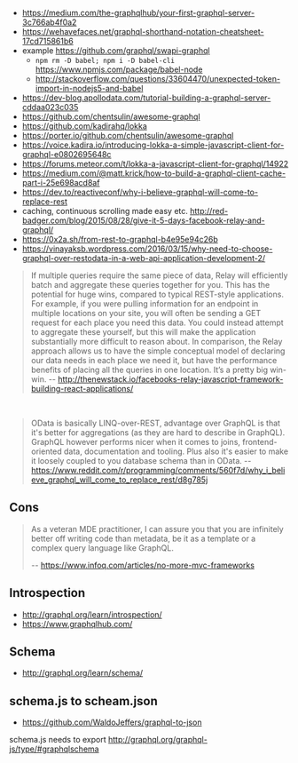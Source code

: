 - https://medium.com/the-graphqlhub/your-first-graphql-server-3c766ab4f0a2
- https://wehavefaces.net/graphql-shorthand-notation-cheatsheet-17cd715861b6
- example https://github.com/graphql/swapi-graphql
  - `npm rm -D babel; npm i -D babel-cli` https://www.npmjs.com/package/babel-node
  - http://stackoverflow.com/questions/33604470/unexpected-token-import-in-nodejs5-and-babel
- https://dev-blog.apollodata.com/tutorial-building-a-graphql-server-cddaa023c035
- https://github.com/chentsulin/awesome-graphql
 - https://github.com/kadirahq/lokka
  - https://porter.io/github.com/chentsulin/awesome-graphql
  - https://voice.kadira.io/introducing-lokka-a-simple-javascript-client-for-graphql-e0802695648c
  - https://forums.meteor.com/t/lokka-a-javascript-client-for-graphql/14922
- https://medium.com/@matt.krick/how-to-build-a-graphql-client-cache-part-i-25e698acd8af
- https://dev.to/reactiveconf/why-i-believe-graphql-will-come-to-replace-rest
- caching, continuous scrolling made easy etc. http://red-badger.com/blog/2015/08/28/give-it-5-days-facebook-relay-and-graphql/
- https://0x2a.sh/from-rest-to-graphql-b4e95e94c26b
- https://vinayaksb.wordpress.com/2016/03/15/why-need-to-choose-graphql-over-restodata-in-a-web-api-application-development-2/

> If multiple queries require the same piece of data, Relay will efficiently batch and aggregate these queries together for you. This has the potential for huge wins, compared to typical REST-style applications. For example, if you were pulling information for an endpoint in multiple locations on your site, you will often be sending a GET request for each place you need this data. You could instead attempt to aggregate these yourself, but this will make the application substantially more difficult to reason about. In comparison, the Relay approach allows us to have the simple conceptual model of declaring our data needs in each place we need it, but have the performance benefits of placing all the queries in one location. It’s a pretty big win-win.
> -- http://thenewstack.io/facebooks-relay-javascript-framework-building-react-applications/

<br>

> OData is basically LINQ-over-REST, advantage over GraphQL is that it's better for aggregations (as they are hard to describe in GraphQL). GraphQL however performs nicer when it comes to joins, frontend-oriented data, documentation and tooling. Plus also it's easier to make it loosely coupled to you database schema than in OData.
> -- https://www.reddit.com/r/programming/comments/560f7d/why_i_believe_graphql_will_come_to_replace_rest/d8g785j

## Cons

>As a veteran MDE practitioner, I can assure you that you are infinitely better off writing code than metadata, be it as a template or a complex query language like GraphQL.
>
>-- https://www.infoq.com/articles/no-more-mvc-frameworks

## Introspection

- http://graphql.org/learn/introspection/
- https://www.graphqlhub.com/

## Schema

- http://graphql.org/learn/schema/

## schema.js to scheam.json

- https://github.com/WaldoJeffers/graphql-to-json

schema.js needs to export http://graphql.org/graphql-js/type/#graphqlschema
